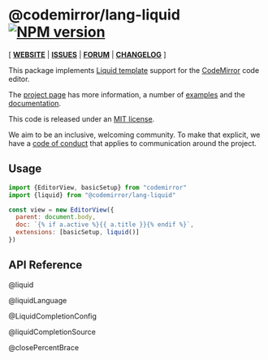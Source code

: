 <!-- NOTE: README.md is generated from src/README.md -->

# @codemirror/lang-liquid [![NPM version](https://img.shields.io/npm/v/@codemirror/lang-liquid.svg)](https://www.npmjs.org/package/@codemirror/lang-liquid)

[ [**WEBSITE**](https://codemirror.net/) | [**ISSUES**](https://github.com/codemirror/dev/issues) | [**FORUM**](https://discuss.codemirror.net/c/next/) | [**CHANGELOG**](https://github.com/codemirror/lang-liquid/blob/main/CHANGELOG.md) ]

This package implements [Liquid
template](https://shopify.github.io/liquid/) support for the
[CodeMirror](https://codemirror.net/) code editor.

The [project page](https://codemirror.net/) has more information, a
number of [examples](https://codemirror.net/examples/) and the
[documentation](https://codemirror.net/docs/).

This code is released under an
[MIT license](https://github.com/codemirror/lang-liquid/tree/main/LICENSE).

We aim to be an inclusive, welcoming community. To make that explicit,
we have a [code of
conduct](http://contributor-covenant.org/version/1/1/0/) that applies
to communication around the project.

## Usage

```javascript
import {EditorView, basicSetup} from "codemirror"
import {liquid} from "@codemirror/lang-liquid"

const view = new EditorView({
  parent: document.body,
  doc: `{% if a.active %}{{ a.title }}{% endif %}`,
  extensions: [basicSetup, liquid()]
})
```

## API Reference

@liquid

@liquidLanguage

@LiquidCompletionConfig

@liquidCompletionSource

@closePercentBrace